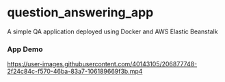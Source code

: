 # question_answering_app
A simple QA application deployed using Docker and AWS Elastic Beanstalk

### App Demo

https://user-images.githubusercontent.com/40143105/206877748-2f24c84c-f570-46ba-83a7-106189669f3b.mp4

